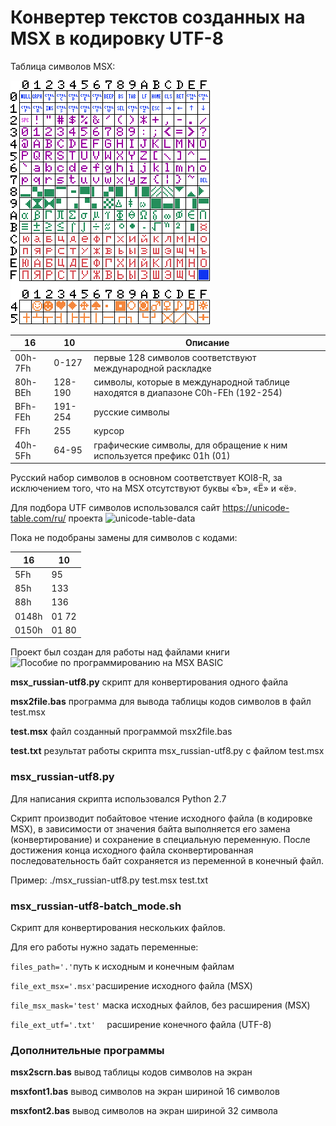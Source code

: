 # Конвертер текстов созданных на MSX в кодировку UTF-8
Таблица символов MSX:

![Таблица символов MSX](msx_font-russian.png)

   16   |    10   | Описание 
--------| ------- | ---------------------------------------------------------------------------------
00h-7Fh | 0-127   | первые 128 символов соответствуют международной раскладке
80h-BEh | 128-190 | символы, которые в международной таблице находятся в диапазоне C0h-FEh (192-254)
BFh-FEh | 191-254 | русские символы
FFh     | 255     | курсор
40h-5Fh | 64-95   | графические символы, для обращение к ним используется префикс 01h (01)

Русский набор символов в основном соответствует KOI8-R, за исключением того, что на MSX отсутствуют буквы «Ъ», «Ё» и «ё». 

Для подбора UTF символов использовался сайт https://unicode-table.com/ru/ проекта ![unicode-table-data](https://github.com/unicode-table/unicode-table-data)

Пока не подобраны замены для символов с кодами:

 16    |   10 
------ | ------
5Fh    | 95
85h    | 133
88h    | 136
0148h  | 01 72
0150h  | 01 80

Проект был создан для работы над файлами книги ![Пособие по программированию на MSX BASIC](https://github.com/mr-GreyWolf/MSX-BASIC-Programming-Guide-Russian)

**msx_russian-utf8.py** скрипт для конвертирования одного файла

**msx2file.bas** программа для вывода таблицы кодов символов в файл test.msx

**test.msx** файл созданный программой msx2file.bas

**test.txt** результат работы скрипта msx_russian-utf8.py с файлом test.msx

### msx_russian-utf8.py
Для написания скрипта использовался Python 2.7

Скрипт производит побайтовое чтение исходного файла (в кодировке MSX), в зависимости от значения байта выполняется его замена (конвертирование) и сохранение в специальную переменную. После достижения конца исходного файла сконвертированная последовательность байт сохраняется из переменной в конечный файл.

Пример: ./msx_russian-utf8.py test.msx test.txt

### msx_russian-utf8-batch_mode.sh
Скрипт для конвертирования нескольких файлов.

Для его работы нужно задать переменные:

` files_path='.' `путь к исходным и конечным файлам

` file_ext_msx='.msx' `расширение исходного файла (MSX)

` file_msx_mask='test' `	маска исходных файлов, без расширения (MSX)

` file_ext_utf='.txt'	` расширение конечного файла (UTF-8)

### Дополнительные программы

**msx2scrn.bas** вывод таблицы кодов символов на экран

**msxfont1.bas** вывод символов на экран шириной 16 символов

**msxfont2.bas** вывод символов на экран шириной 32 символа
